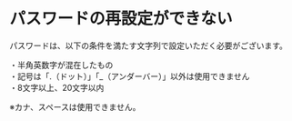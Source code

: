 # パスワードの再設定ができない  

パスワードは、以下の条件を満たす文字列で設定いただく必要がございます。

・半角英数字が混在したもの  
・記号は「.（ドット）」「_（アンダーバー）」以外は使用できません  
・8文字以上、20文字以内  

※カナ、スペースは使用できません。